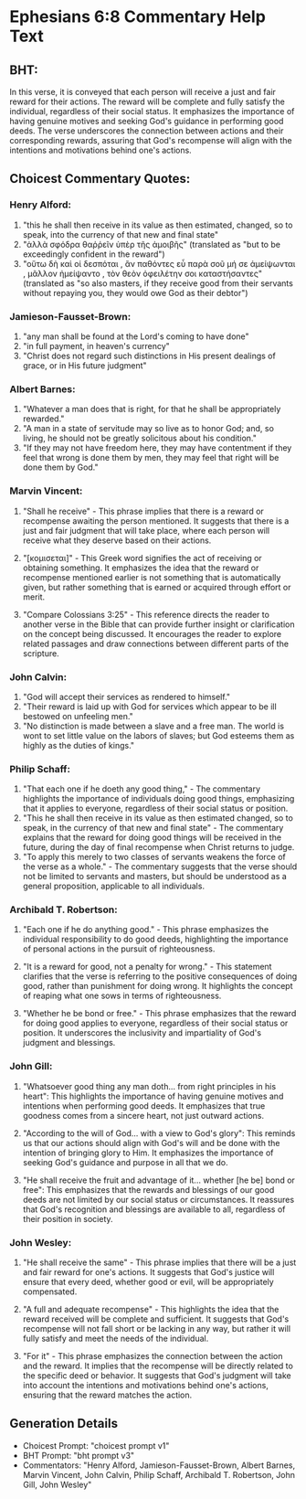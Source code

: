 # Ephesians 6:8 Commentary Help Text

## BHT:
In this verse, it is conveyed that each person will receive a just and fair reward for their actions. The reward will be complete and fully satisfy the individual, regardless of their social status. It emphasizes the importance of having genuine motives and seeking God's guidance in performing good deeds. The verse underscores the connection between actions and their corresponding rewards, assuring that God's recompense will align with the intentions and motivations behind one's actions.

## Choicest Commentary Quotes:
### Henry Alford:
1. "this he shall then receive in its value as then estimated, changed, so to speak, into the currency of that new and final state"
2. "ἀλλὰ σφόδρα θαῤῥεῖν ὑπὲρ τῆς ἀμοιβῆς" (translated as "but to be exceedingly confident in the reward")
3. "οὕτω δὴ καὶ οἱ δεσπόται , ἂν παθόντες εὖ παρὰ σοῦ μή σε ἀμείψωνται , μᾶλλον ἠμείψαντο , τὸν θεὸν ὀφειλέτην σοι καταστήσαντες" (translated as "so also masters, if they receive good from their servants without repaying you, they would owe God as their debtor")

### Jamieson-Fausset-Brown:
1. "any man shall be found at the Lord's coming to have done"
2. "in full payment, in heaven's currency"
3. "Christ does not regard such distinctions in His present dealings of grace, or in His future judgment"

### Albert Barnes:
1. "Whatever a man does that is right, for that he shall be appropriately rewarded."
2. "A man in a state of servitude may so live as to honor God; and, so living, he should not be greatly solicitous about his condition."
3. "If they may not have freedom here, they may have contentment if they feel that wrong is done them by men, they may feel that right will be done them by God."

### Marvin Vincent:
1. "Shall he receive" - This phrase implies that there is a reward or recompense awaiting the person mentioned. It suggests that there is a just and fair judgment that will take place, where each person will receive what they deserve based on their actions.

2. "[κομισεται]" - This Greek word signifies the act of receiving or obtaining something. It emphasizes the idea that the reward or recompense mentioned earlier is not something that is automatically given, but rather something that is earned or acquired through effort or merit.

3. "Compare Colossians 3:25" - This reference directs the reader to another verse in the Bible that can provide further insight or clarification on the concept being discussed. It encourages the reader to explore related passages and draw connections between different parts of the scripture.

### John Calvin:
1. "God will accept their services as rendered to himself."
2. "Their reward is laid up with God for services which appear to be ill bestowed on unfeeling men."
3. "No distinction is made between a slave and a free man. The world is wont to set little value on the labors of slaves; but God esteems them as highly as the duties of kings."

### Philip Schaff:
1. "That each one if he doeth any good thing," - The commentary highlights the importance of individuals doing good things, emphasizing that it applies to everyone, regardless of their social status or position.
2. "This he shall then receive in its value as then estimated changed, so to speak, in the currency of that new and final state" - The commentary explains that the reward for doing good things will be received in the future, during the day of final recompense when Christ returns to judge.
3. "To apply this merely to two classes of servants weakens the force of the verse as a whole." - The commentary suggests that the verse should not be limited to servants and masters, but should be understood as a general proposition, applicable to all individuals.

### Archibald T. Robertson:
1. "Each one if he do anything good." - This phrase emphasizes the individual responsibility to do good deeds, highlighting the importance of personal actions in the pursuit of righteousness.

2. "It is a reward for good, not a penalty for wrong." - This statement clarifies that the verse is referring to the positive consequences of doing good, rather than punishment for doing wrong. It highlights the concept of reaping what one sows in terms of righteousness.

3. "Whether he be bond or free." - This phrase emphasizes that the reward for doing good applies to everyone, regardless of their social status or position. It underscores the inclusivity and impartiality of God's judgment and blessings.

### John Gill:
1. "Whatsoever good thing any man doth... from right principles in his heart": This highlights the importance of having genuine motives and intentions when performing good deeds. It emphasizes that true goodness comes from a sincere heart, not just outward actions.

2. "According to the will of God... with a view to God's glory": This reminds us that our actions should align with God's will and be done with the intention of bringing glory to Him. It emphasizes the importance of seeking God's guidance and purpose in all that we do.

3. "He shall receive the fruit and advantage of it... whether [he be] bond or free": This emphasizes that the rewards and blessings of our good deeds are not limited by our social status or circumstances. It reassures that God's recognition and blessings are available to all, regardless of their position in society.

### John Wesley:
1. "He shall receive the same" - This phrase implies that there will be a just and fair reward for one's actions. It suggests that God's justice will ensure that every deed, whether good or evil, will be appropriately compensated.

2. "A full and adequate recompense" - This highlights the idea that the reward received will be complete and sufficient. It suggests that God's recompense will not fall short or be lacking in any way, but rather it will fully satisfy and meet the needs of the individual.

3. "For it" - This phrase emphasizes the connection between the action and the reward. It implies that the recompense will be directly related to the specific deed or behavior. It suggests that God's judgment will take into account the intentions and motivations behind one's actions, ensuring that the reward matches the action.


## Generation Details
- Choicest Prompt: "choicest prompt v1"
- BHT Prompt: "bht prompt v3"
- Commentators: "Henry Alford, Jamieson-Fausset-Brown, Albert Barnes, Marvin Vincent, John Calvin, Philip Schaff, Archibald T. Robertson, John Gill, John Wesley"
